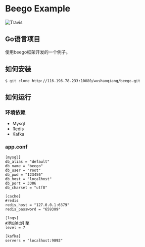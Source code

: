 # Beego Example 
![Travis](https://img.shields.io/badge/-Beijing--研发-green.svg?logo=Docker&style=popout-square)
<h2>Go语言项目</h2>

使用beego框架开发的一个例子。

## 如何安装

```
$ git clone http://116.196.78.233:10080/wushaoqiang/beego.git
```
## 如何运行
### 环境依赖
- Mysql
- Redis
- Kafka

### app.conf
```
[mysql]
db_alias = "default"
db_name = "beego"
db_user = "root"
db_pwd = "123456"
db_host = "localhost"
db_port = 3306
db_charset = "utf8"

[cache]
#redis
redis_host = "127.0.0.1:6379"
redis_password = "659309"

[logs]
#添加输出引擎
level = 7

[kafka]
servers = "localhost:9092"
```